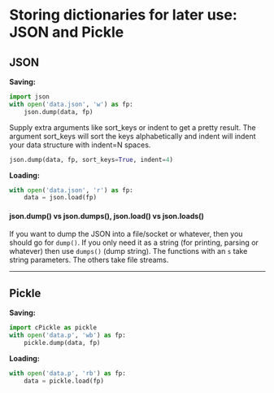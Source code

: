 # Storing dictionaries for later use: JSON and Pickle

## JSON

**Saving:**
```python
import json
with open('data.json', 'w') as fp:
    json.dump(data, fp)
```

Supply extra arguments like sort_keys or indent to get a pretty result. The argument sort_keys will sort the keys alphabetically and indent will indent your data structure with indent=N spaces.
```python
json.dump(data, fp, sort_keys=True, indent=4)
```

**Loading:**
```python
with open('data.json', 'r') as fp:
    data = json.load(fp)
```

#### json.dump() vs json.dumps(), json.load() vs json.loads()

If you want to dump the JSON into a file/socket or whatever, then you should go for `dump()`. If you only need it as a string (for printing, parsing or whatever) then use `dumps()` (dump string). The functions with an `s` take string parameters. The others take file streams.

---

## Pickle

**Saving:**
```python
import cPickle as pickle
with open('data.p', 'wb') as fp:
    pickle.dump(data, fp)
```

**Loading:**
```python
with open('data.p', 'rb') as fp:
    data = pickle.load(fp)
```
